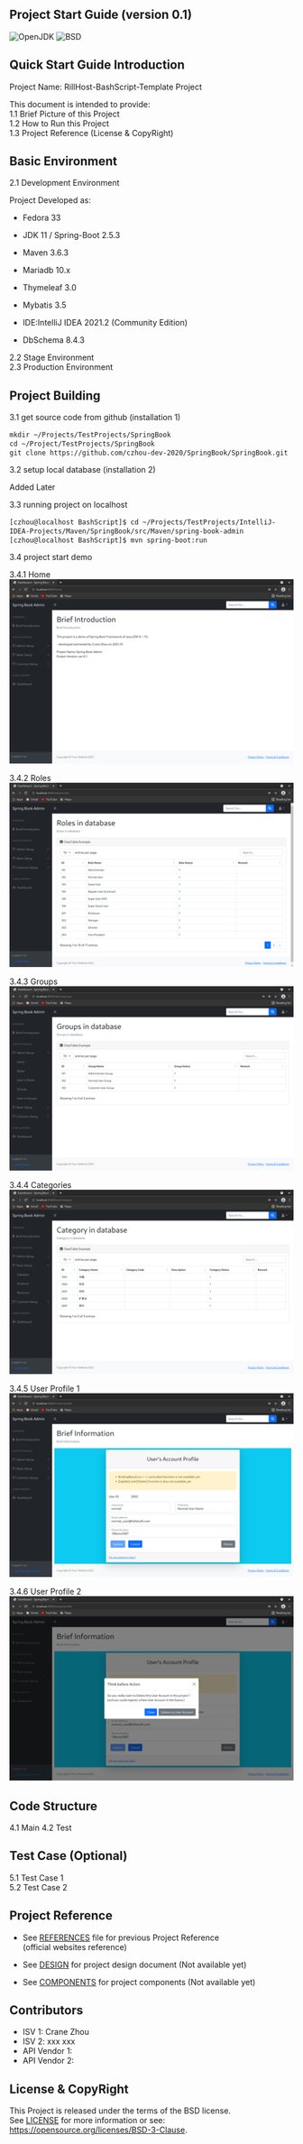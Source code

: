 
Project Start Guide
(version 0.1)
-------------------

![OpenJDK](https://img.shields.io/badge/OpenJDK-11-yellow.svg)
![BSD](https://img.shields.io/badge/License-BSD3-blue.svg)


## Quick Start Guide Introduction

Project Name: RillHost-BashScript-Template Project  
  
This document is intended to provide:    
1.1 Brief Picture of this Project  
1.2 How to Run this Project  
1.3 Project Reference (License & CopyRight)  

## Basic Environment

2.1 Development Environment  

Project Developed as:  
* Fedora 33 
* JDK 11 / Spring-Boot 2.5.3
* Maven 3.6.3
* Mariadb 10.x
* Thymeleaf 3.0
* Mybatis 3.5

* IDE:IntelliJ IDEA 2021.2 (Community Edition)
* DbSchema 8.4.3

2.2 Stage Environment  
2.3 Production Environment

## Project Building

3.1 get source code from github (installation 1)

``` 
mkdir ~/Projects/TestProjects/SpringBook
cd ~/Project/TestProjects/SpringBook
git clone https://github.com/czhou-dev-2020/SpringBook/SpringBook.git 
```

3.2 setup local database (installation 2)

Added Later

3.3 running project on localhost

``` 
[czhou@localhost BashScript]$ cd ~/Projects/TestProjects/IntelliJ-IDEA-Projects/Maven/SpringBook/src/Maven/spring-book-admin
[czhou@localhost BashScript]$ mvn spring-boot:run
```

3.4 project start demo

3.4.1 Home
![Project Home](images/2021-11-23/home.png)

3.4.2 Roles
![User Roles](images/2021-11-23/roles.png)

3.4.3 Groups
![User Groups](images/2021-11-23/groups.png)

3.4.4 Categories
![Product Categories](images/2021-11-23/categories.png)

3.4.5 User Profile 1
![User Profile 1](images/2021-11-23/profile01.png)

3.4.6 User Profile 2
![User Profile 2](images/2021-11-23/profile02.png)

## Code Structure

4.1 Main 
4.2 Test  

## Test Case (Optional) 
5.1 Test Case 1  
5.2 Test Case 2  

## Project Reference
* See [REFERENCES](REFERENCES.md) file for previous Project Reference  
  (official websites reference)

* See [DESIGN](DESIGN) for project design document      (Not available yet)
* See [COMPONENTS](COMPONENTS) for project components   (Not available yet)

## Contributors
* ISV 1: Crane Zhou
* ISV 2: xxx xxx
* API Vendor 1:
* API Vendor 2:

## License & CopyRight
This Project is released under the terms of the BSD license.  
See [LICENSE](LICENSE.txt) for more information or see:  
https://opensource.org/licenses/BSD-3-Clause.

